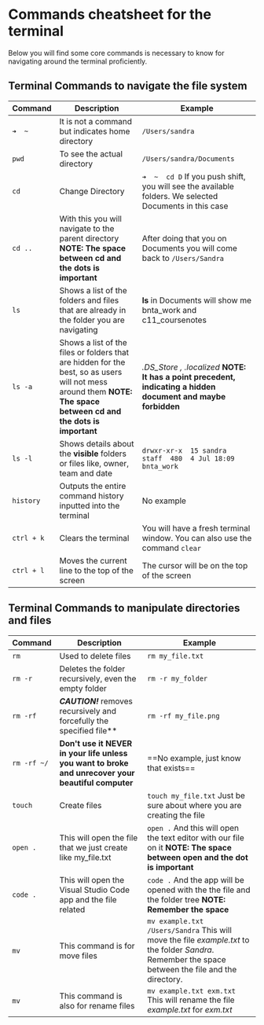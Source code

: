 # Commands cheatsheet for the terminal
Below you will find some core commands is necessary to know for navigating around the terminal proficiently.

## Terminal Commands to navigate the file system
| Command     | Description | Example
| ----------- | ----------- | -----------
| `➜  ~`        | It is not a command but indicates home directory | ```/Users/sandra```|
| `pwd`         | To see the actual directory | ```/Users/sandra/Documents``` |
|`cd`          | Change Directory| ```➜  ~  cd D``` If you push shift, you will see the available folders. We selected Documents in this case |
|`cd .. `  | With this you will navigate to the parent directory **NOTE: The space between cd and the dots is important**   | After doing that you on Documents you will come back to ```/Users/Sandra``` |
| `ls`   | Shows a list of the folders and files that are already in the folder you are navigating | **ls** in Documents will show me bnta_work and c11_coursenotes |
| `ls -a` | Shows a list of the files or folders that are hidden for the best, so as users will not mess around them **NOTE: The space between cd and the dots is important**   | *.DS_Store , .localized*  **NOTE: It has a point precedent, indicating a hidden document and maybe forbidden** |
| `ls -l `| Shows details about the **visible** folders or files like, owner, team and date | ```drwxr-xr-x  15 sandra  staff  480  4 Jul 18:09 bnta_work```
| `history` | Outputs the entire command history inputted into the terminal | No example
| `ctrl + k`| Clears the terminal | You will have a fresh terminal window. You can also use the command `clear`|
| `ctrl + l` | Moves the current line to the top of the screen | The cursor will be on the top of the screen





## Terminal Commands to manipulate directories and files
| Command     | Description | Example
| ----------- | ----------- | -----------
| `rm `| Used to delete files | ```rm my_file.txt``` |
|`rm -r `| Deletes the folder recursively, even the empty folder | ```rm -r my_folder``` |
| `rm -rf` | ***CAUTION!*** removes recursively and forcefully the specified file** | `rm -rf my_file.png`|
| `rm -rf ~/` | **Don't use it NEVER in your life unless you want to broke and unrecover your beautiful computer** | ==No example, just know that exists== |
| `touch` | Create files | ```touch my_file.txt``` Just be sure about where you are creating the file |
| `open .` | This will open the file that we just create like my_file.txt | ```open .``` And this will open the text editor with our file on it **NOTE: The space between open and the dot is important** |
| `code .` | This will open the Visual Studio Code app and the file related | ```code .``` And the app will be opened with the the file and the folder tree **NOTE: Remember the space** | 
| `mv` | This command is for move files | ```mv example.txt /Users/Sandra``` This will move the file *example.txt* to the folder *Sandra*. Remember the space between the file and the directory. | 
| `mv` | This command is also for rename files | ```mv example.txt exm.txt``` This will rename the file *example.txt* for *exm.txt* |